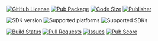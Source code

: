 [![GitHub License](https://img.shields.io/badge/license-MIT-blue.svg)](https://opensource.org/licenses/MIT)
[![Pub Package](https://img.shields.io/pub/v/{{project_id}}.svg?logo=dart&logoColor=00b9fc&color=blue)](https://pub.dartlang.org/packages/{{project_id}})
[![Code Size](https://img.shields.io/github/languages/code-size/{{owner_id}}/{{project_id}}?logo=github&logoColor=white)](https://github.com/{{owner_id}}/{{project_id}})
[![Publisher](https://img.shields.io/pub/publisher/{{project_id}})](https://pub.dev/publishers/{{publisher_id}})

![SDK version](https://badgen.net/pub/sdk-version/{{project_id}})
![Supported platforms](https://badgen.net/pub/flutter-platform/{{project_id}})
![Supported SDKs](https://badgen.net/pub/dart-platform/{{project_id}})

[![Build Status](https://img.shields.io/github/actions/workflow/status/{{owner_id}}/{{project_id}}/{{workflow_file_name}}?logo=github-actions&logoColor=white)](https://github.com/{{owner_id}}/{{project_id}}/actions)
[![Pull Requests](https://img.shields.io/github/issues-pr/{{owner_id}}/{{project_id}}?logo=github&logoColor=white)](https://github.com/{{owner_id}}/{{project_id}}/pulls)
[![Issues](https://img.shields.io/github/issues/{{owner_id}}/{{project_id}}?logo=github&logoColor=white)](https://github.com/{{owner_id}}/{{project_id}}/issues)
[![Pub Score](https://img.shields.io/pub/points/{{project_id}}?logo=dart&logoColor=00b9fc)](https://pub.dev/packages/{{project_id}}/score)
